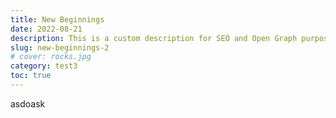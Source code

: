 ```yaml
---
title: New Beginnings
date: 2022-08-21
description: This is a custom description for SEO and Open Graph purposes, rather than the default generated excerpt. Simply add a description field to the frontmatter.
slug: new-beginnings-2
# cover: rocks.jpg
category: test3
toc: true
---
```


asdoask